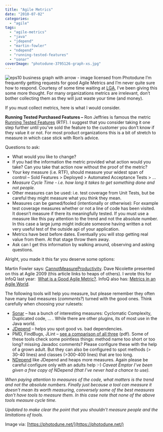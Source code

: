 ```yaml
---
title: "Agile Metrics"
date: "2010-07-02"
categories: 
  - "agile"
tags: 
  - "agile-metrics"
  - "java"
  - "jdepend"
  - "martin-fowler"
  - "ndepend"
  - "running-tested-features"
  - "sonar"
coverImage: "photodune-3795126-graph-xs.jpg"
---
```


![eps10 business graph with arrow - image licensed from Photodune](src/content/blog/agile-metrics/images/photodune-3795126-graph-xs.jpg) I’m frequently getting requests for good Agile Metrics and I’m never quite sure how to respond. Courtesy of some time waiting at [LGA](https://www.laguardiaairport.com), I’ve been giving this some more thought. For many organizations metrics are irrelevant, don’t bother collecting them as they will just waste your time (and money).

If you must collect metrics, here is what I would consider.

**Running Tested Purchased Features –** Ron Jeffries is famous the metric [Running Tested Features](https://ronjeffries.com/xprog/articles/jatrtsmetric/) (RTF). I suggest that you consider taking it one step further until you’ve sold the feature to the customer you don’t know if they value it or not. For most product organizations this is a bit of stretch to measure in which case stick with Ron’s advice.

Questions to ask:

- What would you like to change?
- If you had the information the metric provided what action would you take? Can you take that action now without the proof of the metric?
- Your key measure (i.e. RTF), should measure your widest span of control – Sold Features > Deployed > Automated Acceptance Tests > …
- _Measure Cycle Time - i.e. how long it takes to get something done and not people._
- Other measures can be used: i.e. test coverage from Unit Tests, but be careful they might measure what you think they mean.
- Measures can be gamed/fooled (intentionally or otherwise): For example test coverage measures whether or not a line of code has been visited. It doesn’t measure if there its meaningfully tested. If you must use a measure like this pay attention to the trend and not the absolute number. In this case a large jump might indicate someone having written a not very useful test of the outside api of your application.
- Metrics have best before dates. Eventually you will stop getting real value from them. At that stage throw them away.
- Ask can I get this information by walking around, observing and asking questions.

Alright, you made it this far you deserve some options:

Martin Fowler says: [CannotMeasureProductivity](https://www.martinfowler.com/bliki/CannotMeasureProductivity.html). Dave Nicolette presented on this at Agile 2009 (this article links to heaps of others). I wrote this for InfoQ last year:  [What is a Good Agile Metric?](https://www.infoq.com/news/2009/11/good-agile-metrics/). InfoQ also has: [Metrics in an Agile World](https://www.infoq.com/presentations/agile-metrics/).

The following tools will help you measure, but please remember they often have many bad measures (_comments?_) turned with the good ones. Think carefully when choosing your rulesets:

- [Sonar](https://www.sonarsource.org/) – has a bunch of interesting measures: Cyclomatic Complexity, Duplicated code, … _._ While there are other plugins, its of most use in the Java world.
- [JDepend](https://github.com/clarkware/jdepend) – helps you spot good vs. bad dependencies.
- PMD, FindBugs, JLint – [see a comparison of all three](http://www.cs.tufts.edu/~jfoster/papers/issre04.pdf) (pdf). Some of these tools check some pointless things: method name too short or too long? missing Javadoc comments? Please configure these with the help of a grown adult. But they can also be configured to spot methods (> 30-40 lines) and classes (>300-400 lines) that are too long.
- [NDepend](https://www.ndepend.com/) like JDepend and heaps more measures. Again please be careful configure only with an adults help :-) _Caveat Emptor I’ve been given a free copy of NDepend (that I’ve never had a chance to use)._

_When paying attention to measures of the code, what matters is the trend and not the absolute numbers. Finally just because a tool can measure it doesn't mean its worth measuring, conversely some of the best measures don't have tools to measure them. In this case note that none of the above tools measure cycle time._

_Updated to make clear the point that you shouldn't measure people and the limitations of tools._

Image via: [https://photodune.net/](https://photodune.net/)
